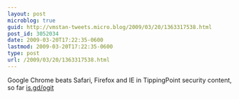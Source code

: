 ```yaml
---
layout: post
microblog: true
guid: http://vmstan-tweets.micro.blog/2009/03/20/1363317538.html
post_id: 3052034
date: 2009-03-20T17:22:35-0600
lastmod: 2009-03-20T17:22:35-0600
type: post
url: /2009/03/20/1363317538.html
---
```

Google Chrome beats Safari, Firefox and IE in TippingPoint security content, so far [is.gd/ogit](http://is.gd/ogit)

